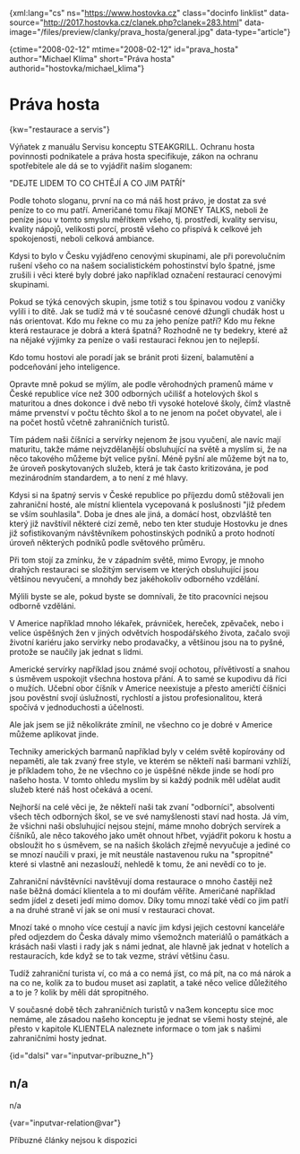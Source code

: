
{xml:lang="cs" ns="https://www.hostovka.cz" class="docinfo linklist" data-source="http://2017.hostovka.cz/clanek.php?clanek=283.html" data-image="/files/preview/clanky/prava_hosta/general.jpg" data-type="article"}

{ctime="2008-02-12" mtime="2008-02-12" id="prava\_hosta" author="Michael Klíma" short="Práva hosta" authorid="hostovka/michael\_klima"}

# Práva hosta

<!-- generated attribute kw by user_udpatekw.sh on 2020-05-12, do not edit -->

{kw="restaurace a servis"}

Výňatek z manuálu Servisu konceptu STEAKGRILL. Ochranu hosta povinnosti podnikatele a práva hosta specifikuje, zákon na ochranu spotřebitele ale dá se to vyjádřit našim sloganem:

"DEJTE LIDEM TO CO CHTĚJÍ A CO JIM PATŘÍ"

Podle tohoto sloganu, první na co má náš host právo, je dostat za své peníze to co mu patří. Američané tomu říkají MONEY TALKS, neboli že peníze jsou v tomto smyslu měřítkem všeho, tj. prostředí, kvality servisu, kvality nápojů, velikosti porcí, prostě všeho co přispívá k celkové jeh spokojenosti, neboli celková ambiance.

Kdysi to bylo v Česku vyjádřeno cenovými skupinami, ale při porevolučním rušení všeho co na našem socialistickém pohostinství bylo špatné, jsme zrušili i věci které byly dobré jako například označení restaurací cenovými skupinami.

Pokud se týká cenových skupin, jsme totiž s tou špinavou vodou z vaničky vylili i to dítě. Jak se tudíž má v té současné cenové džungli chudák host u nás orientovat. Kdo mu řekne co mu za jeho peníze patří? Kdo mu řekne která restaurace je dobrá a která špatná? Rozhodně ne ty bedekry, které až na nějaké výjimky za peníze o vaši restauraci řeknou jen to nejlepší.

Kdo tomu hostovi ale poradí jak se bránit proti šizení, balamutění a podceňování jeho inteligence.

Opravte mně pokud se mýlím, ale podle věrohodných pramenů máme v České republice více než 300 odborných učilišť a hotelových škol s maturitou a dnes dokonce i dvě nebo tři vysoké hotelové školy, čímž vlastně máme prvenství v počtu těchto škol a to ne jenom na počet obyvatel, ale i na počet hostů včetně zahraničních turistů.

Tím pádem naši číšníci a servírky nejenom že jsou vyučení, ale navíc mají maturitu, takže máme nejvzdělanější obsluhující na světě a myslím si, že na něco takového můžeme být velice pyšní. Méně pyšní ale můžeme být na to, že úroveň poskytovaných služeb, která je tak často kritizována, je pod mezinárodním standardem, a to není z mé hlavy.

Kdysi si na špatný servis v České republice po příjezdu domů stěžovali jen zahraniční hosté, ale místní klientela vycepovaná k poslušnosti "již předem se vším souhlasila". Doba je dnes ale jiná, a domácí host, obzvláště ten který již navštívil některé cizí země, nebo ten kter studuje Hostovku je dnes již sofistikovaným návštěvníkem pohostinských podniků a proto hodnotí úroveň některých podniků podle světového průměru.

Při tom stojí za zmínku, že v západním světě, mimo Evropy, je mnoho drahých restauraci se složitým servisem ve kterých obsluhující jsou většinou nevyučení, a mnohdy bez jakéhokoliv odborného vzdělání.

Mýlili byste se ale, pokud byste se domnívali, že tito pracovníci nejsou odborně vzděláni.

V Americe například mnoho lékařek, právniček, hereček, zpěvaček, nebo i velice úspěšných žen v jiných odvětvích hospodářského života, začalo svoji životní kariéru jako servírky nebo prodavačky, a většinou jsou na to pyšné, protože se naučily jak jednat s lidmi.

Americké servírky například jsou známé svojí ochotou, přívětivostí a snahou s úsměvem uspokojit všechna hostova přání. A to samé se kupodivu dá říci o mužích. Učební obor číšník v Americe neexistuje a přesto američtí číšníci jsou pověstní svojí úslužností, rychlostí a jistou profesionalitou, která spočívá v jednoduchosti a účelnosti.

Ale jak jsem se již několikráte zmínil, ne všechno co je dobré v Americe můžeme aplikovat jinde.

Techniky amerických barmanů například byly v celém světě kopírovány od nepaměti, ale tak zvaný free style, ve kterém se někteří naši barmani vzhlíží, je příkladem toho, že ne všechno co je úspěšné někde jinde se hodí pro našeho hosta. V tomto ohledu myslím by si každý podnik měl udělat audit služeb které náš host očekává a ocení.

Nejhorší na celé věci je, že někteří naši tak zvaní "odborníci", absolventi všech těch odborných škol, se ve své namyšlenosti staví nad hosta. Já vím, že všichni naši obsluhující nejsou stejní, máme mnoho dobrých servírek a číšníků, ale něco takového jako umět ohnout hřbet, vyjádřit pokoru k hostu a obsloužit ho s úsměvem, se na našich školách zřejmě nevyučuje a jediné co se mnozí naučili v praxi, je mít neustále nastavenou ruku na "spropitné" které si vlastně ani nezaslouží, nehledě k tomu, že ani nevědí co to je.

Zahraniční návštěvníci navštěvují doma restaurace o mnoho častěji než naše běžná domácí klientela a to mi doufám věříte. Američané například sedm jídel z deseti jedí mimo domov. Díky tomu mnozí také vědí co jim patří a na druhé straně ví jak se oni musí v restauraci chovat.

Mnozí také o mnoho více cestují a navíc jim kdysi jejich cestovní kanceláře před odjezdem do Česka dávaly mimo všemožnch materiálů o památkách a krásách naši vlasti i rady jak s námi jednat, ale hlavně jak jednat v hotelích a restauracích, kde když se to tak vezme, stráví většinu času.

Tudíž zahraniční turista ví, co má a co nemá jíst, co má pít, na co má nárok a na co ne, kolik za to budou muset asi zaplatit, a také něco velice důležitého a to je ? kolik by měli dát spropitného.

V současné době těch zahraničních turistů v na3em konceptu sice moc nemáme, ale zásadou našeho konceptu je jednat se všemi hosty stejné, ale přesto v kapitole KLIENTELA naleznete informace o tom jak s našimi zahraničními hosty jednat.

{id="dalsi" var="inputvar-pribuzne_h"}

## n/a

n/a

{var="inputvar-relation@var"}

Příbuzné články nejsou k dispozici


